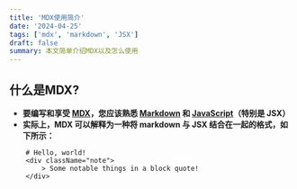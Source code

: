```yaml
---
title: 'MDX使用简介'
date: '2024-04-25'
tags: ['mdx', 'markdown', 'JSX']
draft: false
summary: 本文简单介绍MDX以及怎么使用
---
```

## 什么是MDX?
- **要编写和享受 [MDX](https://mdxjs.com/docs/what-is-mdx/)，您应该熟悉 [Markdown](https://commonmark.org/help/) 和 [JavaScript](https://facebook.github.io/jsx/)（特别是 JSX）**
- **实际上，MDX 可以解释为一种将 markdown 与 JSX 结合在一起的格式，如下所示：**
```
    # Hello, world!
    <div className="note">
        > Some notable things in a block quote!
    </div>
```


